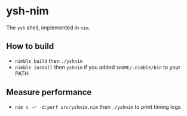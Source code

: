 # ysh-nim

The `ysh` shell, implemented in `nim`.

## How to build
- `nimble build` then `./yshnim`
- `nimble install` then `yshnim` if you added `$HOME/.nimble/bin` to your PATH

## Measure performance
- `nim c -r -d:perf src/yshnim.nim` then `./yshnim` to print timing logs